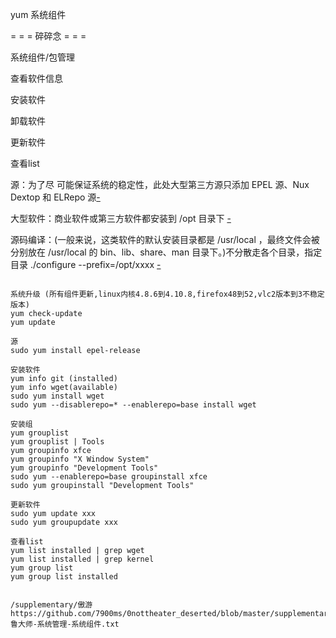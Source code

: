 yum 系统组件

= = = 碎碎念 = = =

系统组件/包管理

查看软件信息

安装软件

卸载软件

更新软件

查看list

源：为了尽 可能保证系统的稳定性，此处大型第三方源只添加 EPEL 源、Nux Dextop 和 ELRepo 源[-](http://seisman.info/linux-environment-for-seismology-research.html)

大型软件：商业软件或第三方软件都安装到 /opt 目录下 [-](http://seisman.info/linux-environment-for-seismology-research.html)

源码编译：(一般来说，这类软件的默认安装目录都是 /usr/local ，最终文件会被分别放在 /usr/local 的 bin、lib、share、man 目录下。)不分散走各个目录，指定目录 ./configure --prefix=/opt/xxxx [-](http://seisman.info/how-to-install-softwares-under-centos-7.html)

```

系统升级 (所有组件更新,linux内核4.8.6到4.10.8,firefox48到52,vlc2版本到3不稳定版本)
yum check-update
yum update

源
sudo yum install epel-release

安装软件
yum info git (installed)
yum info wget(available)
sudo yum install wget
sudo yum --disablerepo=* --enablerepo=base install wget

安装组
yum grouplist
yum grouplist | Tools
yum groupinfo xfce
yum groupinfo "X Window System"
yum groupinfo "Development Tools"
sudo yum --enablerepo=base groupinstall xfce
sudo yum groupinstall "Development Tools"

更新软件
sudo yum update xxx
sudo yum groupupdate xxx

查看list
yum list installed | grep wget
yum list installed | grep kernel
yum group list
yum group list installed


/supplementary/傲游
https://github.com/7900ms/0nottheater_deserted/blob/master/supplementary/鲁大师-系统管理-系统组件.txt

```
